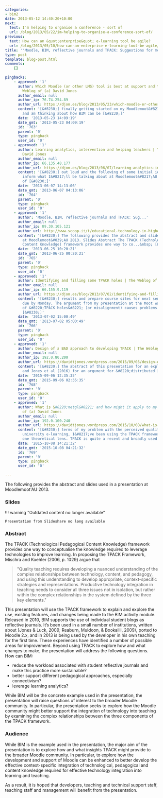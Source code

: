 ```yaml
---
categories:
- bim2
date: 2013-05-12 14:40:20+10:00
next:
  text: I'm helping to organise a conference - sort of
  url: /blog/2013/05/22/im-helping-to-organise-a-conference-sort-of/
previous:
  text: How can an &quot;enterprise&quot; e-learning tool be agile?
  url: /blog/2013/05/10/how-can-an-enterprise-e-learning-tool-be-agile/
title: '"Moodle, BIM, reflective journals and TPACK: Suggestions for moving beyond"'
type: post
template: blog-post.html
comments:
    []
    
pingbacks:
    - approved: '1'
      author: Which Moodle (or other LMS) tool is best at support and training? | The
        Weblog of (a) David Jones
      author_email: null
      author_ip: 76.74.254.89
      author_url: https://djon.es/blog/2013/05/23/which-moodle-or-other-lms-tool-is-best-at-support-and-training/
      content: '[&#8230;] finally getting started on my Moodlemoot&#8217;AU 2013 presentation
        and am thinking about how BIM can be [&#8230;]'
      date: '2013-05-23 14:09:19'
      date_gmt: '2013-05-23 04:09:19'
      id: '763'
      parent: '0'
      type: pingback
      user_id: '0'
    - approved: '1'
      author: Learning analytics, intervention and helping teachers | The Weblog of (a)
        David Jones
      author_email: null
      author_ip: 66.135.48.177
      author_url: https://djon.es/blog/2013/06/07/learning-analytics-intervention-and-helping-teachers/
      content: '[&#8230;] out loud and the following of some initial ideas and will hopefully
        inform what I&#8217;ll be talking about at Moodlemoot&#8217;AU 2013 in a couple
        of [&#8230;]'
      date: '2013-06-07 14:13:06'
      date_gmt: '2013-06-07 04:13:06'
      id: '764'
      parent: '0'
      type: pingback
      user_id: '0'
    - approved: '1'
      author: 'Moodle, BIM, reflective journals and TPACK: Sug...'
      author_email: null
      author_ip: 89.30.105.121
      author_url: http://www.scoop.it/t/educational-technology-in-higher-education/p/4003714367/moodle-bim-reflective-journals-and-tpack-suggestions-for-moving-beyond
      content: '[&#8230;] The following provides the abstract and slides used in a presentation
        at Moodlemoot&#039;AU 2013. Slides Abstract The TPACK (Technological Pedagogical
        Content Knowledge) framework provides one way to co...&nbsp; [&#8230;]'
      date: '2013-06-25 10:20:21'
      date_gmt: '2013-06-25 00:20:21'
      id: '765'
      parent: '0'
      type: pingback
      user_id: '0'
    - approved: '1'
      author: Identifying and filling some TPACK holes | The Weblog of (a) David Jones
      author_email: null
      author_ip: 66.155.9.119
      author_url: https://djon.es/blog/2013/07/02/identifying-and-filling-some-tpack-holes/
      content: '[&#8230;] results and prepare course sites for next semester. Both are
        due by Monday. The argument from my presentation at the Moot was that the presence
        of &#8220;TPACK holes&#8221; (or misalignment) causes problems. The following
        [&#8230;]'
      date: '2013-07-02 15:00:49'
      date_gmt: '2013-07-02 05:00:49'
      id: '766'
      parent: '0'
      type: pingback
      user_id: '0'
    - approved: '1'
      author: Design of a BAD approach to developing TPACK | The Weblog of (a) David Jones
      author_email: null
      author_ip: 192.0.80.200
      author_url: https://davidtjones.wordpress.com/2015/09/05/design-of-a-bad-approach-to-developing-tpack/
      content: '[&#8230;] the abstract of this presentation for an explanation of TPACK
        and Jones et al (2016) for an argument for &#8220;distributed [&#8230;]'
      date: '2015-09-06 12:35:35'
      date_gmt: '2015-09-06 02:35:35'
      id: '768'
      parent: '0'
      type: pingback
      user_id: '0'
    - approved: '1'
      author: What is &#8220;netgl&#8221; and how might it apply to my problem | The Weblog
        of (a) David Jones
      author_email: null
      author_ip: 192.0.100.240
      author_url: https://davidtjones.wordpress.com/2015/10/08/what-is-netgl-and-how-might-it-apply-to-my-problem/
      content: '[&#8230;] terms of my problem with the perceived quality limitations of
        university e-learning, I&#8217;ve been using the TPACK framework for a while as
        one theoretical lens. TPACK is quite a recent and broadly used [&#8230;]'
      date: '2015-10-08 14:21:32'
      date_gmt: '2015-10-08 04:21:32'
      id: '769'
      parent: '0'
      type: pingback
      user_id: '0'
    
---
```

The following provides the abstract and slides used in a presentation at Moodlemoot'AU 2013.

### Slides


!!! warning "Outdated content no longer available"

    Presentation from Slideshare no long available


### Abstract

The TPACK (Technological Pedagogical Content Knowledge) framework provides one way to conceptualise the knowledge required to leverage technologies to improve learning. In proposing the TPACK Framework, Mischra and Koehler (2006, p. 1029) argue that

> "Quality teaching requires developing a nuanced understanding of the complex relationships between technology, content, and pedagogy, and using this understanding to develop appropriate, context-specific strategies and representations. Productive technology integration in teaching needs to consider all three issues not in isolation, but rather within the complex relationships in the system defined by the three key elements."

This presentation will use the TPACK framework to explain and explore the use, existing features, and changes being made to the BIM activity module. Released in 2010, BIM supports the use of individual student blogs as reflective journals. It’s been used in a small number of institutions, written about (Jones & Luck, 2009; Reaburn, Muldoon, & Bookallil, 2009), ported to Moodle 2.x, and in 2013 is being used by the developer in his own teaching for the first time. These experiences have identified a number of possible areas for improvement. Beyond using TPACK to explore how and what changes to make, the presentation will address the following questions. How can BIM:

- reduce the workload associated with student reflective journals and make this practice more sustainable?
- better support different pedagogical approaches, especially connectivism?
- leverage learning analytics?

While BIM will be the concrete example used in the presentation, the presentation will raise questions of interest to the broader Moodle community. In particular, the presentation seeks to explore how the Moodle community might better support the integration of technology into teaching by examining the complex relationships between the three components of the TPACK framework.

### Audience

While BIM is the example used in the presentation, the major aim of the presentation is to explore how and what insights TPACK might provide to the broader Moodle community. In particular, to explore how the development and support of Moodle can be enhanced to better develop the effective context-specific integration of technological, pedagogical and content knowledge required for effective technology integration into learning and teaching.

As a result, it is hoped that developers, teaching and technical support staff, teaching staff and management will benefit from the presentation.